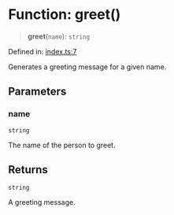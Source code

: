 # Function: greet()

> **greet**(`name`): `string`

Defined in:
[index.ts:7](https://github.com/The-Node-Forge/loader-kit/blob/7ef16a4e75648007e2db8a20664c1fe88e3fe7b0/src/index.ts#L7)

Generates a greeting message for a given name.

## Parameters

### name

`string`

The name of the person to greet.

## Returns

`string`

A greeting message.
